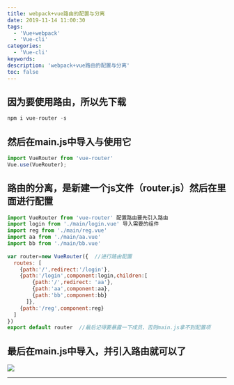 ```yaml
---
title: webpack+vue路由的配置与分离
date: 2019-11-14 11:00:30
tags:
  - 'Vue+webpack'
  - 'Vue-cli'
categories:
  - 'Vue-cli'
keywords:
description: 'webpack+vue路由的配置与分离'
toc: false
---
```


## 因为要使用路由，所以先下载
``` js
npm i vue-router -s
```

## 然后在main.js中导入与使用它

``` js
import VueRouter from 'vue-router'
Vue.use(VueRouter);
```

## 路由的分离，是新建一个js文件（router.js）然后在里面进行配置

``` js
import VueRouter from 'vue-router' 配置路由要先引入路由
import login from './main/login.vue' 导入需要的组件
import reg from './main/reg.vue'
import aa from './main/aa.vue'
import bb from './main/bb.vue'
 
var router=new VueRouter({  //进行路由配置
  routes: [
    {path:'/',redirect:'/login'},
    {path:'/login',component:login,children:[
        {path:'/',redirect: 'aa'},
        {path:'aa',component:aa},
        {path:'bb',component:bb}
      ]},
    {path:'/reg',component:reg}
  ]
})
export default router  //最后记得要暴露一下成员，否则main.js拿不到配置项
```

## 最后在main.js中导入，并引入路由就可以了

![](https://wx1.sinaimg.cn/large/ed984376ly1g8xe01vro7j20jj0as3yg.jpg)

---